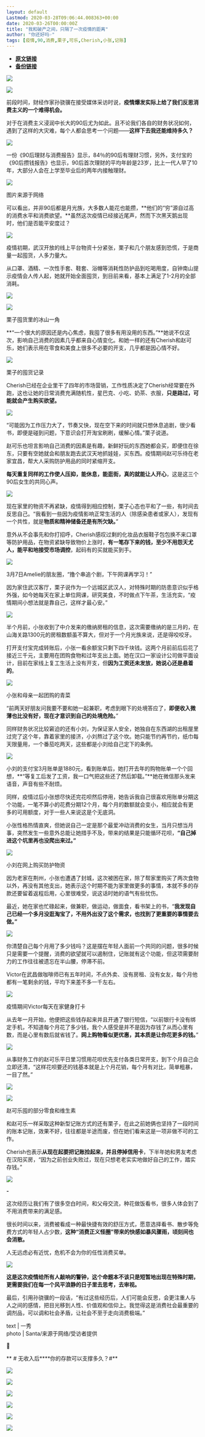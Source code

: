 ```yaml
---
layout: default
Lastmod: 2020-03-28T09:06:44.008363+00:00
date: 2020-03-26T00:00:00Z
title: "我和破产之间，只隔了一次疫情的距离"
author: "你还好吗☞"
tags: [疫情,90,消费,栗子,可乐,Cherish,小张,记账]
---
```


* [**原文链接**](https://mp.weixin.qq.com/s/wIXf9Z2bjECHR95zr0Z8kA)
* [**备份链接**](http://archive.ph/xOOVH)


![](/images/post/fe40a550b2c81cf45cd1bea1515682e4.jpg)

![](/images/post/4c5074611ee395fdfdc3daee7bad2858.jpg)

前段时间，财经作家孙骁骥在接受媒体采访时说，**疫情爆发实际上给了我们反思消费主义的一个难得机会。**

对于在消费主义浸润中长大的90后尤为如此。且不论我们各自的财务状况如何，遇到了这样的大灾难，每个人都会思考一个问题——**这样下去我还能维持多久？**

![](/images/post/a6a999b8c7b4ed02006b55f0a2c8e332.jpg)

一份《90后理财与消费报告》显示，84％的90后有理财习惯，另外，支付宝的《90后攒钱报告》也显示，90后首次理财的平均年龄是23岁，比上一代人早了10年，大部分人会在上学至毕业后的两年内接触理财。

![](/images/post/bf2bc2ec369171ba97407b5ddaf2697f.jpg)

图片来源于网络

可以看出，并非90后都是月光族，大多数人能花也能攒，**他们的“穷”源自过高的消费水平和消费欲望。**虽然这次疫情已经接近尾声，然而下次黑天鹅出现时，他们是否能平安度过？

![](/images/post/612e72fe93d6bec663955ade9bcccf2d.jpg)

疫情初期，武汉开放的线上平台物资十分紧张，栗子和几个朋友感到恐慌，于是商量一起囤货，人多力量大。

从口罩、酒精、一次性手套、鞋套、浴帽等消耗性防护品到吃喝用度，自钟南山提示疫情会人传人起，她就开始全面囤货，到目前来看，基本上满足了1-2月的全部消耗。

![](/images/post/0873111c6b69d3af7d7016c77c2c38d2.jpg)

![](/images/post/d137dfcbbdb85cf0ec918a62a67d7a04.jpg)

栗子囤货里的冰山一角

**“一个很大的原因还是内心焦虑，我囤了很多有用没用的东西。”**她说不仅这次，影响自己消费的因素几乎都来自心情变化。和她一样的还有Cherish和赵可乐，她们表示用在零食和美食上很多不必要的开支，几乎都是因心情不好。

![](/images/post/11a99d4f9f06cf6589e264b4e2297aa2.jpg)

栗子的囤货记录

Cherish已经在企业里干了四年的市场营销，工作性质决定了Cherish经常要在外跑，这也让她的日常消费充满随机性，星巴克、小吃、奶茶、衣服，**只是路过，可能就会产生购买欲望。**

![](/images/post/69ce5fc479a59a48bfe5cd382f768f75.jpg)

“可能因为工作压力大了，节奏又快，现在空下来的时间就只想休息追剧，很少看书，即便是碰到问题，下意识会打开淘宝刷刷，缓解心情。”栗子说道。

赵可乐也坦言影响自己消费的因素是有趣，新鲜好玩的东西她都会买，即便住在徐东，只要有空她就会和朋友跑去武汉天地抓娃娃，买东西。疫情期间赵可乐待在老家宜昌，帮大人采购防护用品的同时紧缩开支。

**每天重复同样的工作使人压抑，能休息，能逛街，真的就能让人开心**，这是这三个90后女生的共同心声。

![](/images/post/5c435997ad3aa7bfc72e82a5816c65e2.jpg)

现在家里的物资不再紧缺，疫情得到相应控制，栗子心态也平和了一些，有时间去反思自己。“我看到一些因为疫情影响正常生活的人（除感染患者或家人），发现有一个共性，就是**物质和精神储备还是有所欠缺。**”

意外从不会事先和你打招呼，Cherish感叹过剩的化妆品衣服鞋子包包换不来口罩等防护用品，在物资紧缺导致物价上涨时，**有一笔存下来的钱，至少不用怨天尤人，能平和地接受市场调控**，起码有的买就能买到手。

![](/images/post/556651ccc5d155ad83d50c5fcdd52c68.jpg)

3月7日Amelie的朋友圈，“撸个串追个剧，下午网课再学习！”

因为家住武汉客厅，栗子说作为一个远城区武汉人，对特殊时期的防患意识似乎格外强，如今她每天在家上单位网课，研究美食，不时做点下午茶，生活充实，“疫情期间小想法就是靠自己，这样才最心安。”

![](/images/post/5c69a7b64df1eaa83f861dc407e9ae29.jpg)

半个月前，小张收到了中介发来的缴纳房租的信息，这次需要缴纳的是三月的，在山海关路1300元的房租数额虽不算大，但对于一个月光族来说，还是得咬咬牙。

打开支付宝完成转账后，小张一看余额宝只剩下四千块钱。这两个月前前后后花了接近三千元，主要用在团购食物和过年支出上面。她在汉口一家设计公司做平面设计，目前在家线上复工生活上没有开支，但**因为工资还未发放，她说心还是悬着的**。

![](/images/post/1f69bbceaf559355fb515ee7b60853f0.jpg)

小张和母亲一起团购的青菜

“前两天好朋友问我要不要和她一起兼职，考虑到眼下的处境答应了，**即便收入微薄也比没有好，现在才意识到自己的处境危险。**”

同样财务状况比较窘迫的还有小刘，为保证家人安全，她独自在东西湖的出租屋里过完了这个年，靠着家里的接济，小刘熬过了这个坎。她只能节约再节约，纸巾每天限量用，一个番茄吃两天，这些都是小刘给自己定下的条例。

![](/images/post/a59fa4a1df7ab4612eb713ceceec7cd8.jpg)

小刘的支付宝3月账单是1880元，看到账单后，她打开去年的购物账单一个个回想，**“等复工后发了工资，我一口气把这些还了然后卸载。”**她在微信那头发来语音，声音有些不耐烦。

同样，疫情过后小张想尽快还完花呗然后停用，她告诉我自己很喜欢用账单分期这个功能，一笔不算小的花费分期12个月，每个月的数额就会变小，相应就会有更多的可用额度，对于一些人来说这是个无底洞。

小张性格热情直爽，但她说自己一定是那个最爱冲动消费的女生，当月只想当月事，突然发生一些意外总能让她措手不及，带来的结果是只能循环花呗，**“自己掉进这个坑里再也没爬出来过。”**

![](/images/post/61c69633fc99c97e56fc87488e394393.jpg)

小刘在网上购买防护物资

因为老家在荆州，小张也遭遇了封城，这次被困在家，除了帮家里购买了两次食物以外，再没有其他支出，她表示这个时期不能为家里做更多的事情，本就不多的存款还要留着返程后用，心里很难受，说这话时她的语气有些忧伤。

最近，她在家也忙碌起来，做兼职，做运动，做面食，看书架上的书，“**我发现自己已经一个多月没逛淘宝了，不用外出没了这个需求，也找到了更重要的事情要去做。”**

![](/images/post/2838046ae8570d4a870ea4975c8411b9.jpg)

你清楚自己每个月用了多少钱吗？这是摆在年轻人面前一个共同的问题，很多时候只是需要一个提醒，消费的欲望就可以遏制住，记账就有这个功能，但这项需要耐力的工作往往被遗忘在半山腰，停滞不前。

Victor在武昌做咖啡师已有五年时间，不点外卖、没有房租、没有女友，每个月他都有一笔剩余的钱，平均下来差不多一千左右。

![](/images/post/46f78f7f8d2665afed31f432bba7e628.jpg)

疫情期间Victor每天在家健身打卡

从去年一月开始，他便把这些钱存起来并且开通了银行短信，“以前银行卡没有绑定手机，不知道每个月花了多少钱，我个人感受是并不是因为存钱了从而心里有数，而是心里有数后就省钱了。**网上购物看似更优惠，其本质是让你花更多的钱。**”

![](/images/post/832769df7888de64c51806ffa25100aa.jpg)

从事财务工作的赵可乐平日里习惯用花呗优先支付各类日常开支，到下个月自己会立即还清，“这样花呗要还的钱基本就是上个月花销，每个月有对比，简单粗暴，一目了然。”

![](/images/post/951d3bb4af88c16f0e1f17b7b10b99a6.jpg)

![](/images/post/034d2e13cc3ce4e46e4ce33bed37fe5b.jpg)

赵可乐囤的部分零食和维生素

和赵可乐一样采取这种新型记账方式的还有栗子，在此之前她俩也坚持了一段时间的账本记账，效果不好，往往都是半途而废，但在她们看来这是一项非做不可的工作。

Cherish也表示**从现在起要把记账捡起来，并且停掉信用卡**，下半年她和男友考虑在汉阳买房，“因为之前创业失败过，现在只想老老实实地做好自己的工作，踏实存钱。”

![](/images/post/2efc77a6d1f644d81681d7c7ceb1a7be.jpg)

**\-**

这次经历让我们有了很多空白时间，和父母交流，种花做饭看书，很多人体会到了不用消费带来的满足感。

很长时间以来，消费被看成一种最快捷有效的舒压方式，愿意选择看书、散步等免费方式的年轻人占少数，**这种“消费正义怪圈”带来的快感如暴风骤雨，顷刻间也会消散。**

人无远虑必有近忧，危机不会为你的任性消费买单。

![](/images/post/2aa63cfc89d4340e7f6c3c0d988e3545.jpg)

**这是这次疫情给所有人敲响的警钟，这个命题本不该只是短暂地出现在特殊时期，更需要我们在每一个风平浪静的日子里去思考，去审视。**

最后，引用孙骁骥的一段话，“有过这些经历后，人们可能会反思，会更注重人与人之间的感情，把目光移到人性、价值观和信仰上。我觉得这是消费社会最重要的调剂品，可以调和社会矛盾，让社会不至于走向消费极端。”

text | 一秀  
photo | Santa/来源于网络/受访者提供

💬

** # 无收入后****你的存款可以支撑多久？#**

![](/images/post/4c1f1ed160af1b1e3d26c3edde2a0cfd.jpg)

![](/images/post/843bdcc27a1188395bee78e4dd1e11f7.jpg)

![](/images/post/a06d9bdb225f0a41fb1aca4df049ecfc.jpg)

[![](/images/post/c6a0d15803133dbef989db752e0c65f1.jpg)](http://mp.weixin.qq.com/s?__biz=MzUzMjk1OTk0MA==&mid=2247521956&idx=1&sn=44133189e7f6d0a9f82a6d7096f7f78b&chksm=faa9910fcdde1819a120df87f9d38b961c257bb6ea20a5a17f26f353471b62f5c3c5a83958e8&scene=21#wechat_redirect)

[![](/images/post/b3789e5c8a0f3269ebb8637cad4cd09a.jpg)](http://mp.weixin.qq.com/s?__biz=MzUzMjk1OTk0MA==&mid=2247521932&idx=1&sn=9824ddbb6b7c1f840311cb95162d114c&chksm=faa99127cdde18310bf94ccba2ec91667bc18bc7951100a1a1151ea52cda0d68ff22063d3ac0&scene=21#wechat_redirect)

![](/images/post/e05151659251cd5fc6dcd55234d0dadb.jpg)


